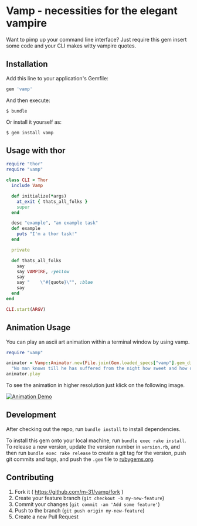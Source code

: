 # Vamp - necessities for the elegant vampire

Want to pimp up your command line interface?
Just require this gem insert some code and your CLI makes witty vampire quotes.

## Installation

Add this line to your application's Gemfile:

```ruby
gem 'vamp'
```

And then execute:

    $ bundle

Or install it yourself as:

    $ gem install vamp

## Usage with thor

```ruby
require "thor"
require "vamp"

class CLI < Thor
  include Vamp

  def initialize(*args)
    at_exit { thats_all_folks }
    super
  end

  desc "example", "an example task"
  def example
    puts "I'm a thor task!"
  end

  private

  def thats_all_folks
    say
    say VAMPIRE, :yellow
    say
    say "    \"#{quote}\"", :blue
    say
  end
end

CLI.start(ARGV)
```

## Animation Usage

You can play an ascii art animation within a terminal window by using vamp.

```ruby
require "vamp"

animator = Vamp::Animator.new(File.join(Gem.loaded_specs["vamp"].gem_dir, "files", "vampire.txt"), 31, 0, 24,
  "No man knows till he has suffered from the night how sweet and how dear to his heart and eye the morning can be.")
animator.play
```

To see the animation in higher resolution just klick on the following image.

[![Animation Demo](https://raw.githubusercontent.com/m-31/vamp/data/pic/demo_001.gif)](https://raw.githubusercontent.com/m-31/vamp/data/pic/demo_001.mp4)


## Development

After checking out the repo, run `bundle install` to install dependencies.

To install this gem onto your local machine, run `bundle exec rake install`. To release a new version, update the version number in `version.rb`, and then run `bundle exec rake release` to create a git tag for the version, push git commits and tags, and push the `.gem` file to [rubygems.org](https://rubygems.org).

## Contributing

1. Fork it ( https://github.com/m-31/vamp/fork )
2. Create your feature branch (`git checkout -b my-new-feature`)
3. Commit your changes (`git commit -am 'Add some feature'`)
4. Push to the branch (`git push origin my-new-feature`)
5. Create a new Pull Request
